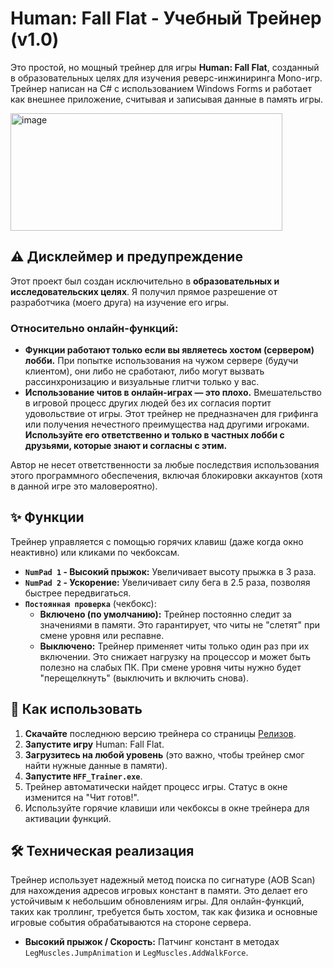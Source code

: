 # Human: Fall Flat - Учебный Трейнер (v1.0)

Это простой, но мощный трейнер для игры **Human: Fall Flat**, созданный в образовательных целях для изучения реверс-инжиниринга Mono-игр. Трейнер написан на C# с использованием Windows Forms и работает как внешнее приложение, считывая и записывая данные в память игры.

<img width="435" height="188" alt="image" src="https://github.com/user-attachments/assets/87fee3e8-24f4-4cbd-addb-17c4c26d4a6b" />

## ⚠️ Дисклеймер и предупреждение

Этот проект был создан исключительно в **образовательных и исследовательских целях**. Я получил прямое разрешение от разработчика (моего друга) на изучение его игры.

### **Относительно онлайн-функций:**

*   **Функции работают только если вы являетесь хостом (сервером) лобби.** При попытке использования на чужом сервере (будучи клиентом), они либо не сработают, либо могут вызвать рассинхронизацию и визуальные глитчи только у вас.
*   **Использование читов в онлайн-играх — это плохо.** Вмешательство в игровой процесс других людей без их согласия портит удовольствие от игры. Этот трейнер не предназначен для грифинга или получения нечестного преимущества над другими игроками. **Используйте его ответственно и только в частных лобби с друзьями, которые знают и согласны с этим.**

Автор не несет ответственности за любые последствия использования этого программного обеспечения, включая блокировки аккаунтов (хотя в данной игре это маловероятно).

## ✨ Функции

Трейнер управляется с помощью горячих клавиш (даже когда окно неактивно) или кликами по чекбоксам.

*   **`NumPad 1` - Высокий прыжок:** Увеличивает высоту прыжка в 3 раза.
*   **`NumPad 2` - Ускорение:** Увеличивает силу бега в 2.5 раза, позволяя быстрее передвигаться.
*   **`Постоянная проверка`** (чекбокс):
    *   **Включено (по умолчанию):** Трейнер постоянно следит за значениями в памяти. Это гарантирует, что читы не "слетят" при смене уровня или респавне.
    *   **Выключено:** Трейнер применяет читы только один раз при их включении. Это снижает нагрузку на процессор и может быть полезно на слабых ПК. При смене уровня читы нужно будет "перещелкнуть" (выключить и включить снова).

## 🚀 Как использовать

1.  **Скачайте** последнюю версию трейнера со страницы [Релизов](https://github.com/cat228608/Human-Fall-Flat-Trainer/releases).
2.  **Запустите игру** Human: Fall Flat.
3.  **Загрузитесь на любой уровень** (это важно, чтобы трейнер смог найти нужные данные в памяти).
4.  **Запустите `HFF_Trainer.exe`**.
5.  Трейнер автоматически найдет процесс игры. Статус в окне изменится на "Чит готов!".
6.  Используйте горячие клавиши или чекбоксы в окне трейнера для активации функций.

## 🛠️ Техническая реализация

Трейнер использует надежный метод поиска по сигнатуре (AOB Scan) для нахождения адресов игровых констант в памяти. Это делает его устойчивым к небольшим обновлениям игры. Для онлайн-функций, таких как троллинг, требуется быть хостом, так как физика и основные игровые события обрабатываются на стороне сервера.

*   **Высокий прыжок / Скорость:** Патчинг констант в методах `LegMuscles.JumpAnimation` и `LegMuscles.AddWalkForce`.
